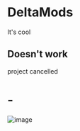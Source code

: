 # DeltaMods

It's cool

## Doesn't work

project cancelled

# -

![image](https://github.com/r1delta/deltamods/assets/46062054/fdb86b25-48b7-443e-8538-f354b85d691e)
